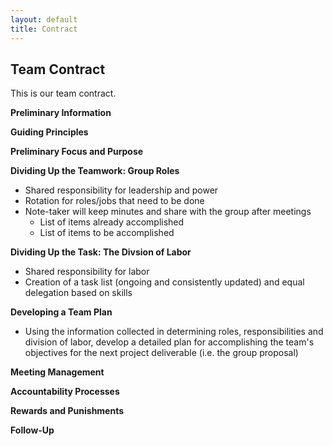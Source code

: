 ```yaml
---
layout: default
title: Contract
---
```

## Team Contract
This is our team contract.

**Preliminary Information**

**Guiding Principles**

**Preliminary Focus and Purpose**

**Dividing Up the Teamwork: Group Roles**
  * Shared responsibility for leadership and power
  * Rotation for roles/jobs that need to be done
  * Note-taker will keep minutes and share with the group after meetings
    * List of items already accomplished
    * List of items to be accomplished
    
    
**Dividing Up the Task: The Divsion of Labor**
 * Shared responsibility for labor
 * Creation of a task list (ongoing and consistently updated) and equal delegation based on skills


**Developing a Team Plan**
 * Using the information collected in determining roles, responsibilities and division of labor, develop a detailed plan for accomplishing the team's objectives for the next project deliverable (i.e. the group proposal)

**Meeting Management**

**Accountability Processes**

**Rewards and Punishments**

**Follow-Up**

